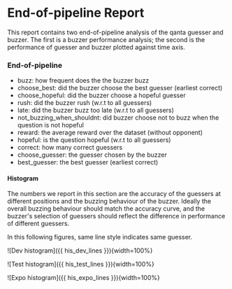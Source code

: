 # End-of-pipeline Report

This report contains two end-of-pipeline analysis of the qanta guesser and
buzzer. The first is a buzzer performance analysis; the second is the
performance of guesser and buzzer plotted against time axis.

### End-of-pipeline

- buzz: how frequent does the the buzzer buzz
- choose_best: did the buzzer choose the best guesser (earliest correct)
- choose_hopeful: did the buzzer choose a hopeful guesser
- rush: did the buzzer rush (w.r.t to all guessers)
- late: did the buzzer buzz too late (w.r.t to all guessers)
- not_buzzing_when_shouldnt: did buzzer choose not to buzz when the question is not hopeful
- reward: the average reward over the dataset (without opponent)
- hopeful: is the question hopeful (w.r.t to all guessers)
- correct: how many correct guessers
- choose_guesser: the guesser chosen by the buzzer
- best_guesser: the best guesser (earliest correct)


#### Histogram

The numbers we report in this section are the accuracy of the guessers at
different positions and the buzzing behaviour of the buzzer. Ideally the overall
buzzing behaviour should match the accuracy curve, and the buzzer's selection of
guessers should reflect the difference in performance of different guessers.

In this following figures, same line style indicates same guesser.

![Dev histogram]({{ his_dev_lines }}){width=100%}

![Test histogram]({{ his_test_lines }}){width=100%}

![Expo histogram]({{ his_expo_lines }}){width=100%}
